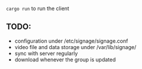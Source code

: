 `cargo run` to run the client

## TODO:
- configuration under /etc/signage/signage.conf
- video file and data storage under /var/lib/signage/
- sync with server regularly
- download whenever the group is updated
